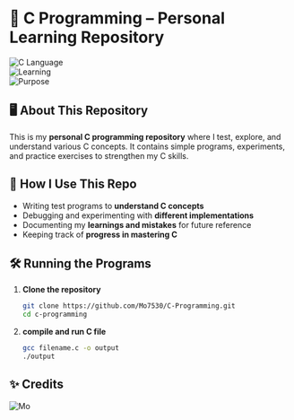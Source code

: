 # 🚀 C Programming – Personal Learning Repository  

![C Language](https://img.shields.io/badge/Language-C-blue.svg)  
![Learning](https://img.shields.io/badge/Status-Learning-orange.svg)  
![Purpose](https://img.shields.io/badge/Purpose-Personal_Use-lightgrey.svg)  

## 🖥️ About This Repository  
This is my **personal C programming repository** where I test, explore, and understand various C concepts. It contains simple programs, experiments, and practice exercises to strengthen my C skills.  


## 🚀 How I Use This Repo  
- Writing test programs to **understand C concepts**  
- Debugging and experimenting with **different implementations**  
- Documenting my **learnings and mistakes** for future reference  
- Keeping track of **progress in mastering C**  

## 🛠️ Running the Programs  
1. **Clone the repository**  
   ```bash
   git clone https://github.com/Mo7530/C-Programming.git
   cd c-programming

2. **compile and run C file**
   ```bash
   gcc filename.c -o output
   ./output

## ✨ Credits
![Mo](https://img.shields.io/badge/This_is_created_by_Mo_Made_with_LOVE_❤️❤️❤️-blue.svg) 

